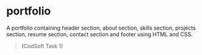 # portfolio
A portfolio containing header section, about section, skills section, projects section, resume section, contact section and footer using HTML and CSS.
>(CodSoft Task 1)
